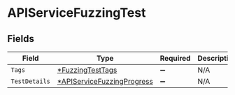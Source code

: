 # APIServiceFuzzingTest


## Fields

| Field                                                                          | Type                                                                           | Required                                                                       | Description                                                                    |
| ------------------------------------------------------------------------------ | ------------------------------------------------------------------------------ | ------------------------------------------------------------------------------ | ------------------------------------------------------------------------------ |
| `Tags`                                                                         | [*FuzzingTestTags](../../models/shared/fuzzingtesttags.md)                     | :heavy_minus_sign:                                                             | N/A                                                                            |
| `TestDetails`                                                                  | [*APIServiceFuzzingProgress](../../models/shared/apiservicefuzzingprogress.md) | :heavy_minus_sign:                                                             | N/A                                                                            |